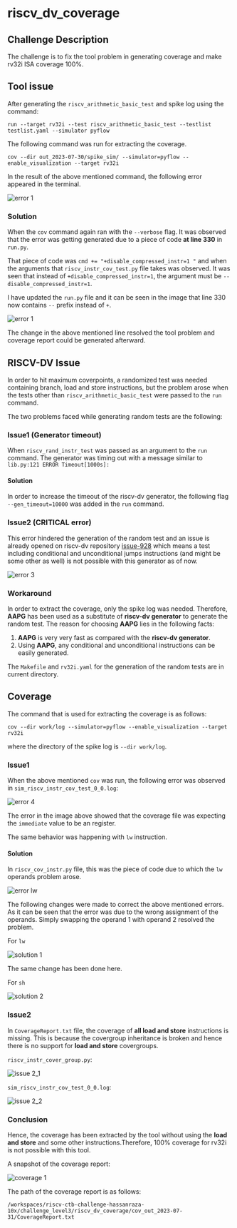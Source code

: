 # riscv_dv_coverage

## Challenge Description

The challenge is to fix the tool problem in generating coverage and make rv32i ISA coverage 100%.

## Tool issue

After generating the `riscv_arithmetic_basic_test` and spike log using the command:

```
run --target rv32i --test riscv_arithmetic_basic_test --testlist testlist.yaml --simulator pyflow
```
The following command was run for extracting the coverage.

```
cov --dir out_2023-07-30/spike_sim/ --simulator=pyflow --enable_visualization --target rv32i
```

In the result of the above mentioned command, the following error appeared in the terminal.

![error 1](/images/first_error.png)

### Solution

When the `cov` command again ran with the `--verbose` flag. It was observed that the error was getting generated due to a piece of code **at line 330** in `run.py`.

That piece of code was `cmd += "+disable_compressed_instr=1 "` and when the arguments that `riscv_instr_cov_test.py` file takes was observed. It was seen that instead of `+disable_compressed_instr=1`, the argument must be `--disable_compressed_instr=1`.

I have updated the `run.py` file and it can be seen in the image that line 330 now contains `--` prefix instead of `+`.

![error 1](/images/line_330.png)

The change in the above mentioned line resolved the tool problem and coverage report could be generated afterward.

## RISCV-DV Issue

In order to hit maximum coverpoints, a randomized test was needed containing branch, load and store instructions, but the problem arose when the tests other than `riscv_arithmetic_basic_test` were passed to the `run` command.

The two problems faced while generating random tests are the following:

### Issue1 (Generator timeout)

When `riscv_rand_instr_test` was passed as an argument to the `run` command. The generator was timing out with a message similar to `lib.py:121 ERROR Timeout[1000s]:`

#### Solution

In order to increase the timeout of the riscv-dv generator, the following flag `--gen_timeout=10000` was added in the `run` command.

### Issue2 (CRITICAL error)

This error hindered the generation of the random test and an issue is already opened on riscv-dv repository [issue-928](https://github.com/chipsalliance/riscv-dv/issues/928) which means a test including conditional and unconditional jumps instructions (and might be some other as well) is not possible with this generator as of now.

![error 3](/images/image%20(6).png)


### Workaround

In order to extract the coverage, only the spike log was needed. Therefore, **AAPG** has been used as a substitute of **riscv-dv generator** to generate the random test. The reason for choosing **AAPG** lies in the following facts:

1. **AAPG** is very very fast as compared with the **riscv-dv generator**.
2. Using **AAPG**, any conditional and unconditional instructions can be easily generated.

The `Makefile` and `rv32i.yaml` for the generation of the random tests are in current directory.

## Coverage

The command that is used for extracting the coverage is as follows:

```
cov --dir work/log --simulator=pyflow --enable_visualization --target rv32i
```

where the directory of the spike log is `--dir work/log`.

### Issue1

When the above mentioned `cov` was run, the following error was observed in `sim_riscv_instr_cov_test_0_0.log`:

![error 4](/images/error_sh.png)

The error in the image above showed that the coverage file was expecting the `immediate` value to be an register.

The same behavior was happening with `lw` instruction.

#### Solution

In `riscv_cov_instr.py` file, this was the piece of code due to which the `lw` operands problem arose.

![error lw](/images/load_error.png)

 The following changes were made to correct the above mentioned errors. As it can be seen that the error was due to the wrong assignment of the operands. Simply swapping the operand 1 with operand 2 resolved the problem.

For `lw`

![solution 1](/images/updated_riscv_cov_instr.png)


The same change has been done here.

For `sh`

![solution 2](/images/riscv_cov_instr_sh.png)

### Issue2

In `CoverageReport.txt` file, the coverage of **all load and store** instructions is missing. This is because the covergroup inheritance is broken and hence there is no support for **load and store** covergroups.

`riscv_instr_cover_group.py`:

![issue 2_1](/images/riscv_instr_cover_group_broken.png)

`sim_riscv_instr_cov_test_0_0.log`:

![issue 2_2](/images/no_lw_cg_in_log.png)

### Conclusion

Hence, the coverage has been extracted by the tool without using the **load and store** and some other instructions.Therefore, 100% coverage for rv32i is not possible with this tool.

A snapshot of the coverage report:

![coverage 1](/images/coverage.png)

The path of the coverage report is as follows:

```
/workspaces/riscv-ctb-challenge-hassanraza-10x/challenge_level3/riscv_dv_coverage/cov_out_2023-07-31/CoverageReport.txt
```
